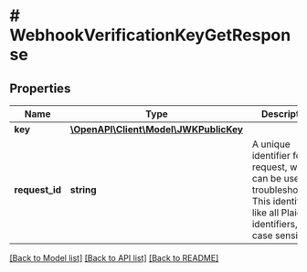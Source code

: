 # # WebhookVerificationKeyGetResponse

## Properties

Name | Type | Description | Notes
------------ | ------------- | ------------- | -------------
**key** | [**\OpenAPI\Client\Model\JWKPublicKey**](JWKPublicKey.md) |  |
**request_id** | **string** | A unique identifier for the request, which can be used for troubleshooting. This identifier, like all Plaid identifiers, is case sensitive. |

[[Back to Model list]](../../README.md#models) [[Back to API list]](../../README.md#endpoints) [[Back to README]](../../README.md)
